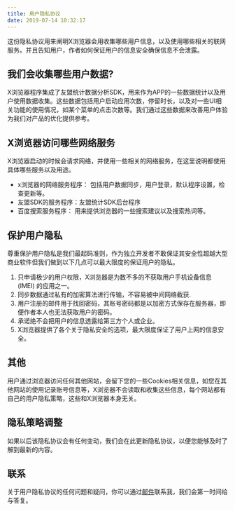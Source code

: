 ```yaml
---
title: 用户隐私协议
date: 2019-07-14 10:32:17
---
```



这份隐私协议用来阐明X浏览器会用收集哪些用户信息，以及使用哪些相关的联网服务。并且告知用户，作者如何保证用户的信息安全确保信息不会泄露。


## 我们会收集哪些用户数据?

X浏览器程序集成了友盟统计数据分析SDK，用来作为APP的一些数据统计以及用户使用数据收集。这些数据包括用户启动应用次数，停留时长，以及对一些UI相关功能的使用情况，如某个菜单的点击次数等。我们通过这些数据来改善用户体验为我们对产品的优化提供参考。


## X浏览器访问哪些网络服务

X浏览器启动的时候会请求网络，并使用一些相关的网络服务，在这里说明都使用具体哪些服务以及用途。

  - x浏览器的网络服务程序： 包括用户数据同步，用户登录，默认程序设置，检查更新等。
  - 友盟SDK的服务程序：友盟统计SDK后台程序
  - 百度搜索服务程序：  用来提供浏览器的一些搜索建议以及搜索热词等。


## 保护用户隐私

尊重保护用户隐私是我们最起码准则，作为独立开发者不敢保证其安全性超越大型商业软件但我们做到以下几点可以最大限度的保证用户的隐私。

1. 只申请极少的用户权限，X浏览器是为数不多的不获取用户手机设备信息(IMEI) 的应用之一。
2. 同步数据通过私有的加密算法进行传输，不容易被中间网络截获.
3. 用户注册的邮件用于找回密码，其账号密码都是以加密方式保存在服务器，即便作者本人也无法获取用户的密码。
4. 承诺绝不会把用户的信息透露给第三方个人或企业。
5. X浏览器提供了各个关于隐私安全的选项，最大限度保证了用户上网的信息安全。


## 其他

用户通过浏览器访问任何其他网站，会留下您的一些Cookies相关信息，如您在其他网站的使用记录账号信息等，X浏览器不会读取和收集这些信息，每个网站都有自己的用户隐私策略，这些和X浏览器本身无关。



## 隐私策略调整

如果以后该隐私协议会有任何变动，我们会在此更新隐私协议，以便您能够及时了解到最新的内容。

## 联系

关于用户隐私协议的任何问题和疑问，你可以通过[邮件](mailto:chengkai.me@gmail.com)联系我，我们会第一时间给与答复。